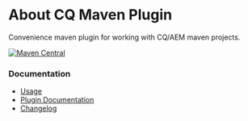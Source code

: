 About CQ Maven Plugin
=====================

Convenience maven plugin for working with CQ/AEM maven projects.

[![Maven Central](https://maven-badges.herokuapp.com/maven-central/io.wcm.maven.plugins/cq-maven-plugin/badge.svg)](https://maven-badges.herokuapp.com/maven-central/io.wcm.maven.plugins/cq-maven-plugin)


### Documentation

* [Usage][usage]
* [Plugin Documentation][plugindocs]
* [Changelog][changelog]



[usage]: usage.html
[plugindocs]: plugin-info.html
[changelog]: changes-report.html
